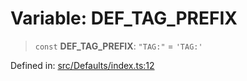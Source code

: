 # Variable: DEF\_TAG\_PREFIX

> `const` **DEF\_TAG\_PREFIX**: `"TAG:"` = `'TAG:'`

Defined in: [src/Defaults/index.ts:12](https://github.com/Fokusdotid/Baileys/blob/982cc5b3c62bfc7b56d2f8f8427b6c1a2dda856f/src/Defaults/index.ts#L12)
